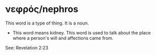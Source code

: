 # νεφρός/nephros
This word is a type of thing. It is a noun.
* This word means kidney. This word is used to talk about the place where a person's will and affections came from.

See: Revelation 2:23

